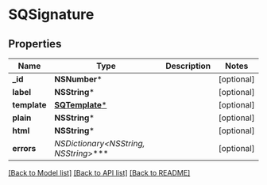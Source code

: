 # SQSignature

## Properties
Name | Type | Description | Notes
------------ | ------------- | ------------- | -------------
**_id** | **NSNumber*** |  | [optional] 
**label** | **NSString*** |  | [optional] 
**template** | [**SQTemplate***](SQTemplate.md) |  | [optional] 
**plain** | **NSString*** |  | [optional] 
**html** | **NSString*** |  | [optional] 
**errors** | **NSDictionary&lt;NSString*, NSString*&gt;*** |  | [optional] 

[[Back to Model list]](../README.md#documentation-for-models) [[Back to API list]](../README.md#documentation-for-api-endpoints) [[Back to README]](../README.md)


